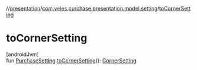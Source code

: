 //[presentation](../../index.md)/[com.veles.purchase.presentation.model.setting](index.md)/[toCornerSetting](to-corner-setting.md)

# toCornerSetting

[androidJvm]\
fun [PurchaseSetting](../../../domain/domain/com.veles.purchase.domain.model.setting/-purchase-setting/index.md).[toCornerSetting](to-corner-setting.md)(): [CornerSetting](-corner-setting/index.md)
